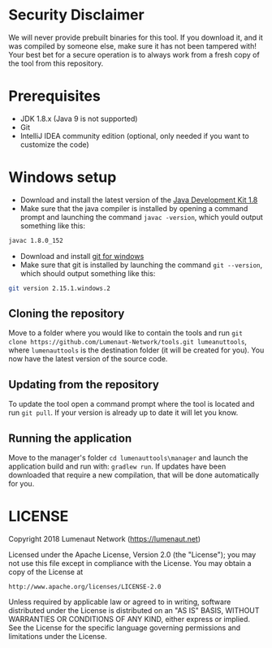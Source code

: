 # Security Disclaimer
We will never provide prebuilt binaries for this tool. If you download it, and it was compiled by someone else, make sure
it has not been tampered with! Your best bet for a secure operation is to always work from a fresh copy of the tool from 
this repository.

# Prerequisites
* JDK 1.8.x (Java 9 is not supported)
* Git
* IntelliJ IDEA community edition (optional, only needed if you want to customize the code)

# Windows setup
* Download and install the latest version of the [Java Development Kit 1.8](http://www.oracle.com/technetwork/java/javase/downloads/jdk8-downloads-2133151.html)
* Make sure that the java compiler is installed by opening a command prompt and launching the command `javac -version`, 
which yould output something like this:
```bash
javac 1.8.0_152
```
* Download and install [git for windows](http://gitforwindows.org/)
* Make sure that git is installed by launching the command `git --version`, which should output something like this:
```bash
git version 2.15.1.windows.2
``` 

## Cloning the repository
Move to a folder where you would like to contain the tools and run `git clone https://github.com/Lumenaut-Network/tools.git lumeanuttools`, 
where `lumenauttools` is the destination folder (it will be created for you). You now have the latest version of the source 
code.

## Updating from the repository
To update the tool open a command prompt where the tool is located and run `git pull`. If your version is already up to date 
it will let you know.

## Running the application
Move to the manager's folder `cd lumenauttools\manager` and launch the application build and run with: `gradlew run`. If updates have been 
downloaded that require a new compilation, that will be done automatically for you.

# LICENSE
Copyright 2018 Lumenaut Network (https://lumenaut.net)

Licensed under the Apache License, Version 2.0 (the "License");
you may not use this file except in compliance with the License.
You may obtain a copy of the License at

    http://www.apache.org/licenses/LICENSE-2.0

Unless required by applicable law or agreed to in writing, software
distributed under the License is distributed on an "AS IS" BASIS,
WITHOUT WARRANTIES OR CONDITIONS OF ANY KIND, either express or implied.
See the License for the specific language governing permissions and
limitations under the License.

